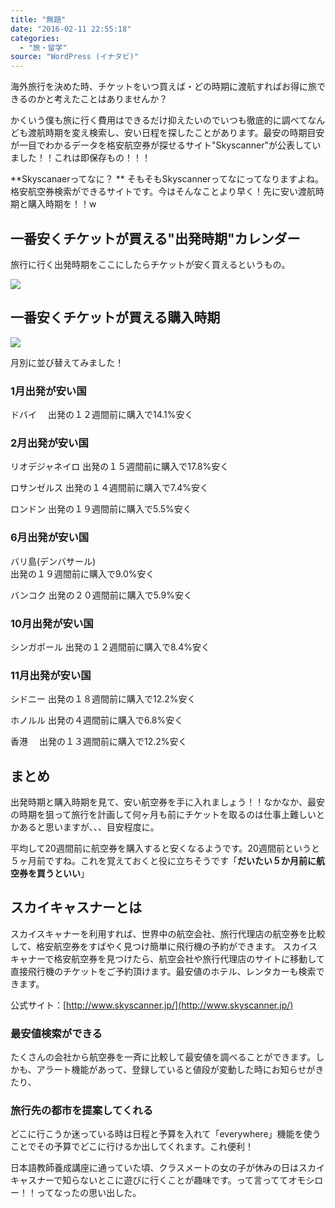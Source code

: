 ```yaml
---
title: "無題"
date: "2016-02-11 22:55:18"
categories:
  - "旅・留学"
source: "WordPress (イナタビ)"
---
```


海外旅行を決めた時、チケットをいつ買えば・どの時期に渡航すればお得に旅できるのかと考えたことはありませんか？

かくいう僕も旅に行く費用はできるだけ抑えたいのでいつも徹底的に調べてなんども渡航時期を変え検索し、安い日程を探したことがあります。最安の時期目安が一目でわかるデータを格安航空券が探せるサイト"Skyscanner"が公表していました！！これは即保存もの！！！

**Skyscanaerってなに？
**
そもそもSkyscannerってなにってなりますよね。格安航空券検索ができるサイトです。今はそんなことより早く！先に安い渡航時期と購入時期を！！w

## 一番安くチケットが買える"出発時期"カレンダー

旅行に行く出発時期をここにしたらチケットが安く買えるというもの。

![](https://masayamuko.com/wp/wp-content/uploads/2016/02/japan-bttb-calendar-717x1024.png)

## 一番安くチケットが買える購入時期

![](https://masayamuko.com/wp/wp-content/uploads/2016/02/bttb-2016-info-japan-1024x535.png)

月別に並び替えてみました！

### 1月出発が安い国
ドバイ　 
出発の１２週間前に購入で14.1%安く

### 2月出発が安い国
リオデジャネイロ 
出発の１５週間前に購入で17.8%安く

ロサンゼルス 
出発の１４週間前に購入で7.4%安く

ロンドン 
出発の１９週間前に購入で5.5%安く

### 6月出発が安い国

バリ島(デンバサール)  
出発の１９週間前に購入で9.0%安く

バンコク 
出発の２０週間前に購入で5.9%安く

### 10月出発が安い国
シンガポール 
出発の１２週間前に購入で8.4%安く

### 11月出発が安い国
シドニー 
出発の１８週間前に購入で12.2%安く

ホノルル 
出発の４週間前に購入で6.8%安く

香港　
出発の１３週間前に購入で12.2%安く

## まとめ

出発時期と購入時期を見て、安い航空券を手に入れましょう！！なかなか、最安の時期を狙って旅行を計画して何ヶ月も前にチケットを取るのは仕事上難しいとかあると思いますが、、、目安程度に。

平均して20週間前に航空券を購入すると安くなるようです。20週間前というと５ヶ月前ですね。これを覚えておくと役に立ちそうです「**だいたい５か月前に航空券を買うといい**」

## スカイキャスナーとは

> 
スカイスキャナーを利用すれば、世界中の航空会社、旅行代理店の航空券を比較して、格安航空券をすばやく見つけ簡単に飛行機の予約ができます。 スカイスキャナーで格安航空券を見つけたら、航空会社や旅行代理店のサイトに移動して直接飛行機のチケットをご予約頂けます。最安値のホテル、レンタカーも検索できます。

公式サイト：[http://www.skyscanner.jp/](http://www.skyscanner.jp/)

### 最安値検索ができる
たくさんの会社から航空券を一斉に比較して最安値を調べることができます。しかも、アラート機能があって、登録していると値段が変動した時にお知らせがきたり、

### 旅行先の都市を提案してくれる

どこに行こうか迷っている時は日程と予算を入れて「everywhere」機能を使うことでその予算でどこに行けるか出してくれます。これ便利！

日本語教師養成講座に通っていた頃、クラスメートの女の子が休みの日はスカイキャスナーで知らないとこに遊びに行くことが趣味です。って言っててオモシロー！！ってなったの思い出した。
